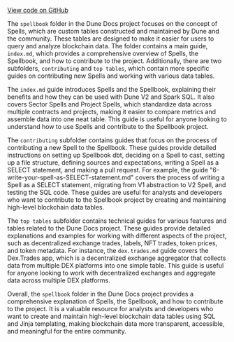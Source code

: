 [View code on GitHub](https://dune.com/docs/data-tables/spellbook)

The `spellbook` folder in the Dune Docs project focuses on the concept of Spells, which are custom tables constructed and maintained by Dune and the community. These tables are designed to make it easier for users to query and analyze blockchain data. The folder contains a main guide, `index.md`, which provides a comprehensive overview of Spells, the Spellbook, and how to contribute to the project. Additionally, there are two subfolders, `contributing` and `top tables`, which contain more specific guides on contributing new Spells and working with various data tables.

The `index.md` guide introduces Spells and the Spellbook, explaining their benefits and how they can be used with Dune V2 and Spark SQL. It also covers Sector Spells and Project Spells, which standardize data across multiple contracts and projects, making it easier to compare metrics and assemble data into one neat table. This guide is useful for anyone looking to understand how to use Spells and contribute to the Spellbook project.

The `contributing` subfolder contains guides that focus on the process of contributing a new Spell to the Spellbook. These guides provide detailed instructions on setting up Spellbook dbt, deciding on a Spell to cast, setting up a file structure, defining sources and expectations, writing a Spell as a SELECT statement, and making a pull request. For example, the guide "6-write-your-spell-as-SELECT-statement.md" covers the process of writing a Spell as a SELECT statement, migrating from V1 abstraction to V2 Spell, and testing the SQL code. These guides are useful for analysts and developers who want to contribute to the Spellbook project by creating and maintaining high-level blockchain data tables.

The `top tables` subfolder contains technical guides for various features and tables related to the Dune Docs project. These guides provide detailed explanations and examples for working with different aspects of the project, such as decentralized exchange trades, labels, NFT trades, token prices, and token metadata. For instance, the `dex.trades.md` guide covers the Dex.Trades app, which is a decentralized exchange aggregator that collects data from multiple DEX platforms into one simple table. This guide is useful for anyone looking to work with decentralized exchanges and aggregate data across multiple DEX platforms.

Overall, the `spellbook` folder in the Dune Docs project provides a comprehensive explanation of Spells, the Spellbook, and how to contribute to the project. It is a valuable resource for analysts and developers who want to create and maintain high-level blockchain data tables using SQL and Jinja templating, making blockchain data more transparent, accessible, and meaningful for the entire community.
